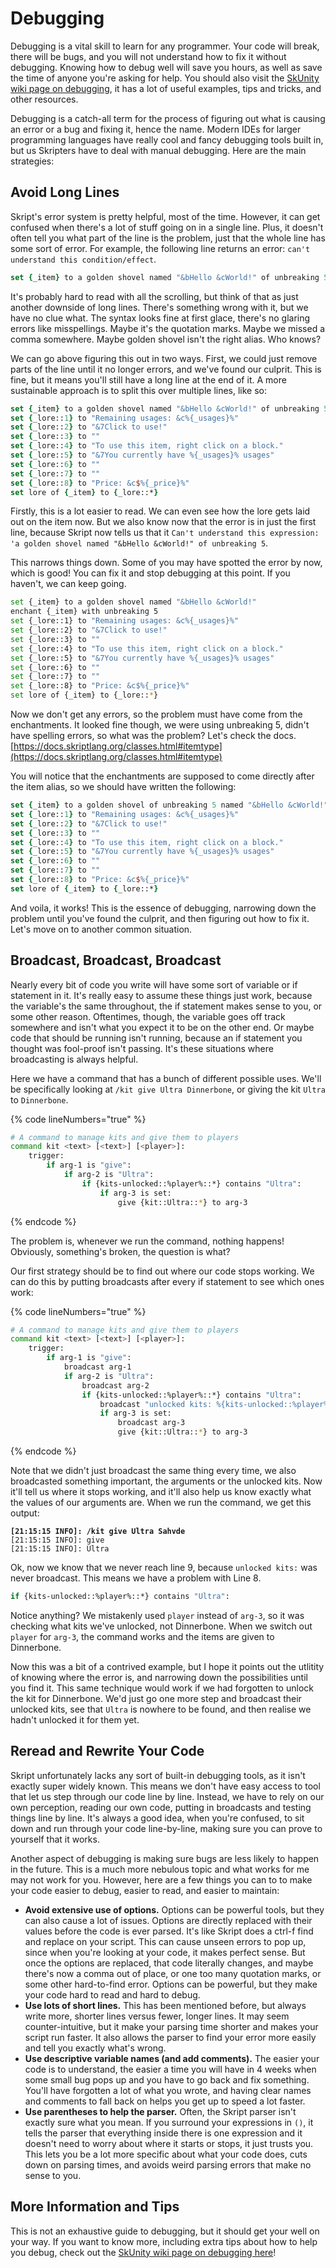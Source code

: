 # Debugging

Debugging is a vital skill to learn for any programmer. Your code will break, there will be bugs, and you will not understand how to fix it without debugging. Knowing how to debug well will save you hours, as well as save the time of anyone you're asking for help. You should also visit the [SkUnity wiki page on debugging](https://forums.skunity.com/wiki/debug/), it has a lot of useful examples, tips and tricks, and other resources.

Debugging is a catch-all term for the process of figuring out what is causing an error or a bug and fixing it, hence the name. Modern IDEs for larger programming languages have really cool and fancy debugging tools built in, but us Skripters have to deal with manual debugging. Here are the main strategies:

## Avoid Long Lines

Skript's error system is pretty helpful, most of the time. However, it can get confused when there's a lot of stuff going on in a single line. Plus, it doesn't often tell you what part of the line is the problem, just that the whole line has some sort of error. For example, the following line returns an error: `can't understand this condition/effect`.&#x20;

```tcl
set {_item} to a golden shovel named "&bHello &cWorld!" of unbreaking 5 with lore "Remaining usages: &c%{_usages}%", "&7Click to use!", "", "To use this item, right click on a block.", "&7You currently have %{_usages}% usages", "", "", "Price: &c$%{_price}%"
```

It's probably hard to read with all the scrolling, but think of that as just another downside of long lines. There's something wrong with it, but we have no clue what. The syntax looks fine at first glace, there's no glaring errors like misspellings. Maybe it's the quotation marks. Maybe we missed a comma somewhere. Maybe golden shovel isn't the right alias. Who knows?

We can go above figuring this out in two ways. First, we could just remove parts of the line until it no longer errors, and we've found our culprit. This is fine, but it means you'll still have a long line at the end of it. A more sustainable approach is to split this over multiple lines, like so:

```tcl
set {_item} to a golden shovel named "&bHello &cWorld!" of unbreaking 5 
set {_lore::1} to "Remaining usages: &c%{_usages}%"
set {_lore::2} to "&7Click to use!"
set {_lore::3} to ""
set {_lore::4} to "To use this item, right click on a block."
set {_lore::5} to "&7You currently have %{_usages}% usages"
set {_lore::6} to ""
set {_lore::7} to ""
set {_lore::8} to "Price: &c$%{_price}%"
set lore of {_item} to {_lore::*}
```

Firstly, this is a lot easier to read. We can even see how the lore gets laid out on the item now. But we also know now that the error is in just the first line, because Skript now tells us that it `Can't understand this expression: 'a golden shovel named "&bHello &cWorld!" of unbreaking 5`.&#x20;

This narrows things down. Some of you may have spotted the error by now, which is good! You can fix it and stop debugging at this point. If you haven't, we can keep going.

```bash
set {_item} to a golden shovel named "&bHello &cWorld!"
enchant {_item} with unbreaking 5
set {_lore::1} to "Remaining usages: &c%{_usages}%"
set {_lore::2} to "&7Click to use!"
set {_lore::3} to ""
set {_lore::4} to "To use this item, right click on a block."
set {_lore::5} to "&7You currently have %{_usages}% usages"
set {_lore::6} to ""
set {_lore::7} to ""
set {_lore::8} to "Price: &c$%{_price}%"
set lore of {_item} to {_lore::*}
```

Now we don't get any errors, so the problem must have come from the enchantments. It looked fine though, we were using unbreaking 5, didn't have spelling errors, so what was the problem? Let's check the docs. [https://docs.skriptlang.org/classes.html#itemtype](https://docs.skriptlang.org/classes.html#itemtype)

You will notice that the enchantments are supposed to come directly after the item alias, so we should have written the following:

```tcl
set {_item} to a golden shovel of unbreaking 5 named "&bHello &cWorld!"
set {_lore::1} to "Remaining usages: &c%{_usages}%"
set {_lore::2} to "&7Click to use!"
set {_lore::3} to ""
set {_lore::4} to "To use this item, right click on a block."
set {_lore::5} to "&7You currently have %{_usages}% usages"
set {_lore::6} to ""
set {_lore::7} to ""
set {_lore::8} to "Price: &c$%{_price}%"
set lore of {_item} to {_lore::*}
```

And voila, it works! This is the essence of debugging, narrowing down the problem until you've found the culprit, and then figuring out how to fix it. Let's move on to another common situation.

## Broadcast, Broadcast, Broadcast

Nearly every bit of code you write will have some sort of variable or if statement in it. It's really easy to assume these things just work, because the variable's the same throughout, the if statement makes sense to you, or some other reason. Oftentimes, though, the variable goes off track somewhere and isn't what you expect it to be on the other end. Or maybe code that should be running isn't running, because an if statement you thought was fool-proof isn't passing. It's these situations where broadcasting is always helpful.

Here we have a command that has a bunch of different possible uses. We'll be specifically looking at `/kit give Ultra Dinnerbone`, or giving the kit `Ultra` to `Dinnerbone`.

{% code lineNumbers="true" %}
```bash
# A command to manage kits and give them to players
command kit <text> [<text>] [<player>]:
    trigger:
        if arg-1 is "give":
            if arg-2 is "Ultra":
                if {kits-unlocked::%player%::*} contains "Ultra": 
                    if arg-3 is set:
                        give {kit::Ultra::*} to arg-3
```
{% endcode %}

The problem is, whenever we run the command, nothing happens! Obviously, something's broken, the question is what?

Our first strategy should be to find out where our code stops working. We can do this by putting broadcasts after every if statement to see which ones work:

{% code lineNumbers="true" %}
```bash
# A command to manage kits and give them to players
command kit <text> [<text>] [<player>]:
    trigger:
        if arg-1 is "give":
            broadcast arg-1
            if arg-2 is "Ultra":
                broadcast arg-2
                if {kits-unlocked::%player%::*} contains "Ultra": 
                    broadcast "unlocked kits: %{kits-unlocked::%player%::*}%" 
                    if arg-3 is set:
                        broadcast arg-3
                        give {kit::Ultra::*} to arg-3
```
{% endcode %}

Note that we didn't just broadcast the same thing every time, we also broadcasted something important, the arguments or the unlocked kits. Now it'll tell us where it stops working, and it'll also help us know exactly what the values of our arguments are. When we run the command, we get this output:

<pre class="language-bash"><code class="lang-bash"><strong>[21:15:15 INFO]: /kit give Ultra Sahvde
</strong>[21:15:15 INFO]: give
[21:15:15 INFO]: Ultra</code></pre>

Ok, now we know that we never reach line 9, because `unlocked kits:` was never broadcast. This means we have a problem with Line 8.&#x20;

```bash
if {kits-unlocked::%player%::*} contains "Ultra": 
```

Notice anything? We mistakenly used `player` instead of `arg-3`, so it was checking what kits we've unlocked, not Dinnerbone. When we switch out `player` for `arg-3`, the command works and the items are given to Dinnerbone.

Now this was a bit of a contrived example, but I hope it points out the utlitity of knowing where the error is, and narrowing down the possibilities until you find it. This same technique would work if we had forgotten to unlock the kit for Dinnerbone. We'd just go one more step and broadcast their unlocked kits, see that `Ultra` is nowhere to be found, and then realise we hadn't unlocked it for them yet.

## Reread and Rewrite Your Code

Skript unfortunately lacks any sort of built-in debugging tools, as it isn't exactly super widely known. This means we don't have easy access to tool that let us step through our code line by line. Instead, we have to rely on our own perception, reading our own code, putting in broadcasts and testing things line by line. It's always a good idea, when you're confused, to sit down and run through your code line-by-line, making sure you can prove to yourself that it works.

Another aspect of debugging is making sure bugs are less likely to happen in the future. This is a much more nebulous topic and what works for me may not work for you. However, here are a few things you can to to make your code easier to debug, easier to read, and easier to maintain:

* **Avoid extensive use of options.** Options can be powerful tools, but they can also cause a lot of issues. Options are directly replaced with their values before the code is ever parsed. It's like Skript does a ctrl-f find and replace on your script. This can cause unseen errors to pop up, since when you're looking at your code, it makes perfect sense. But once the options are replaced, that code literally changes, and maybe there's now a comma out of place, or one too many quotation marks, or some other hard-to-find error. Options can be powerful, but they make your code hard to read and hard to debug.
* **Use lots of short lines.** This has been mentioned before, but always write more, shorter lines versus fewer, longer lines. It may seem counter-intuitive, but it make your parsing time shorter and makes your script run faster. It also allows the parser to find your error more easily and tell you exactly what's wrong.
* **Use descriptive variable names (and add comments).** The easier your code is to understand, the easier a time you will have in 4 weeks when some small bug pops up and you have to go back and fix something. You'll have forgotten a lot of what you wrote, and having clear names and comments to fall back on helps you get up to speed a lot faster.
* **Use parentheses to help the parser.** Often, the Skript parser isn't exactly sure what you mean. If you surround your expressions in `()`, it tells the parser that everything inside there is one expression and it doesn't need to worry about where it starts or stops, it just trusts you. This lets you be a lot more specific about what your code does, cuts down on parsing times, and avoids weird parsing errors that make no sense to you.

## More Information and Tips

This is not an exhaustive guide to debugging, but it should get your well on your way. If you want to know more,  including extra tips about how to help you debug, check out the [SkUnity wiki page on debugging here](https://forums.skunity.com/wiki/debug/)!
